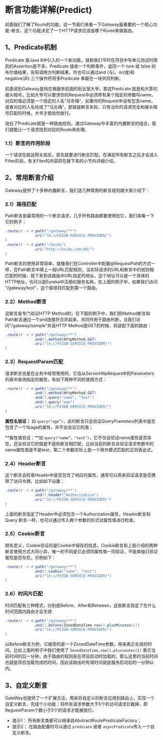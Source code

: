 # 断言功能详解(Predict)

前面我们了解了Route的功能，这一节我们来看一下Gateway最重要的一个核心功能-断言，这个功能决定了一个HTTP请求应该由哪个Route来做路由。

## 1、Predicate机制

Predicate 是Java 8中引入的一个新功能，就和我们平时在项目中写单元测试时用到的Assertion差不多，Predicate 接收一个判断条件，返回一个 ture 或 false 的布尔值结果，告知调用方判断结果。你也可以通过and (与)，or(或)和negative(非) 三个操作符将多Predicate 串联在一块共同判断。

前面说到Gateway是挡在微服务前面的街达室大爷，那这Predicate 就是和大答的接头暗号。比如大爷可以要求你的Request中必须带有某个指定的参数叫name。对应的值必须是一个指定的人名“马冬梅”，如果你的Request中没有包含name，或者对应的人名给成了“马北梅”，那就是断言失败，只有当你的请求完全和接头暗号匹配的时候，大爷才能给你放行。

说白了Predicate就是一种路由规则，通过Gateway中丰富的内置断言的组合，我们就能让一个请求找到对应的Route来处理。

### 1.1）断言的作用阶段

一个请求在抵达网关层后，首先就要进行断言匹配，在满足所有断言之后才会进入Filter阶段，有关Fiter的内容将在接下来的小节内详细介绍。

## 2、常用断言介绍

Gateway提供了十多种内置断言，我们选几种常用的断言规则跟大家介绍下：

### 2.1）路径匹配

Path断言是最常用的一个断言请求，几乎所有路由都要便用到它，我们来看一下它的例子：

```java
.route(r -> r.path("/gateway/**")
             .uri("lb://FEIGN-SERVICE-PROVIDER/")
)
.route(r -> r.path("/baidu")
             .uri("http://baidu.com:80/")
)
```

Path断言的使用非常简单，就像我们在Controller中配置@RequestPah的方式一样，在Path断言中填上一段URL匹配规则，当实际请求的URL和断言中的规则相匹配的时候，就下发到该路由中URL指定的地址，这个地址可以是一个具体的HTTP地址，也可以是Eureka中注册的服务名称。在上面的例子中，如果我们访问 "/gateway/test"，这个路径将匹配到第一个路由。

### 2.2）Method断言

这断言是专门验证HTTP Method的，在下面的例子中，我们把Method断言和Path断言通过一个and连接符合并起来，共同作用于路由判断，当我们访问"/gateway/sample”并且HTTP Method是GET的时候，将适配下面的路由：

```java
.route(r -> r.path("/gateway/**")
             .and().method(HttpMethod.GET)
             .uri("lb://FEIGN-SERVICE-PROVIDER/")
)
```

### 2.3）RequestParam匹配

请求断言也是在业务中经常使用的，它会从ServerHttpReques中的Parameters列表中查询指定的属性，有如下两种不同的使用方式：

```java
.route(r -> r.path("/gateway/**")
             .and().method(HttpMethod.GET)
             .and().query("name", "test")
             .and().query("age")
             .uri("lb://FEIGN-SERVICE-PROVIDER/")
)
```

**属性名验证：** 如 `query("age”)`，此时断言只会验证QueryPrameters列表中是否包含了一个叫age的属性，并不会验证它的值；

**属性值验证：**如 `query("name”，"test")`，它不仅会验证name属性是否存在，还会验证它的值是不是和断言相匹配，比如当前的断言会验证请求参数中的name属性值是不是test，第二个参数实际上是一个用作模式匹配的正则表达式。

### 2.4）Header断言

这个断言会检查Header中是否包含了响应的属性，通常可以用来验证请求是否携带了访问令牌，比如如下设置：

```java
.route(r -> r.path("/gateway/**")
             .and().header("Authorization")
             .uri("lb://FEIGN-SERVICE-PROVIDER/")
)
```

上面的断言指定了Header中必须包含一个Authorization属性，Header断言和Query 断言一样，也可以通过传入两个参数的形式对属性值进行检查。

### 2.5）Cookie断言

顾名思义，Cookie验证的是Cookie中保存的信息，Cookie断言和上面介绍的两种断言使用方式大同小异，唯一的不同是它必须同属性值一同验证，不能单独只验证属性是否存在，示例如下：

```java
.route(r -> r.path("/gateway/**")
             .and().cookie("name", "test")
             .uri("lb://FEIGN-SERVICE-PROVIDER/")
)
```

### 2.6）时间片匹配

时间匹配有三种模式，分别是Before、After和Between，这些断言指定了在什么时间范围内路由才会生效

```java
.route(r -> r.path("/gateway/**")
             .and().before(ZonedDateTime.now().plusMinutes(1))
             .uri("lb://FEIGN-SERVICE-PROVIDER/")
)
```

以Before断言为例，它接受的是一个ZonedDateTime参数，用来表示生效的时间。比如上面的例子中我们使用了 `ZonedDateTime,now(),plusinutes(1)` 表示当前时间的后一分钟，由于路由的规则是在项目启动时加载的，那么这里的当前时间也就是项目加载完成的时间，因此该路由的有效时间就是服务启动后的一分钟以内。

## 3、自定义断言

GateWay也提供了一个扩展方法，用来将自定义的断言应用到路由上，实现一个自定义断言，完成个小功能：将所有请求参数大于5个的访问请求拦截掉，即ReguestParam个数小于5个的请求才能被放行。

- 提示1： 所有断言类都可以继承自AbstractRoutePredicateFactory；
- 提示2： 在路由配置时可以通过 `predicate` 或者 `asyncPredicate`传入一个自定义断言。